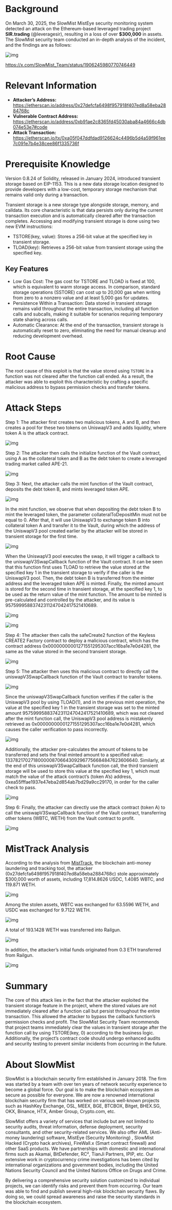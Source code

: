 # Background

On March 30, 2025, the SlowMist MistEye security monitoring system detected an attack on the Ethereum-based leveraged trading project **SIR.trading** (@leveragesir), resulting in a loss of over **$300,000** in assets. The SlowMist security team conducted an in-depth analysis of the incident, and the findings are as follows:

![img](https://miro.medium.com/v2/resize:fit:875/0*l5vYUDeZNqlTBpYB)

https://x.com/SlowMist_Team/status/1906245980770746449

# Relevant Information

- **Attacker’s Address:**
  https://etherscan.io/address/0x27defcfa6498f957918f407ed8a58eba2884768c
- **Vulnerable Contract Address:**
  https://etherscan.io/address/0xb91ae2c8365fd45030aba84a4666c4db074e53e7#code
- **Attack Transaction:**
  https://etherscan.io/tx/0xa05f047ddfdad9126624c4496b5d4a59f961ee7c091e7b4e38cee86f1335736f

# Prerequisite Knowledge

Version 0.8.24 of Solidity, released in January 2024, introduced transient storage based on EIP-1153. This is a new data storage location designed to provide developers with a low-cost, temporary storage mechanism that remains valid only during a transaction.

Transient storage is a new storage type alongside storage, memory, and calldata. Its core characteristic is that data persists only during the current transaction execution and is automatically cleared after the transaction completes. Accessing and modifying transient storage is done using two new EVM instructions:

- TSTORE(key, value): Stores a 256-bit value at the specified key in transient storage.
- TLOAD(key): Retrieves a 256-bit value from transient storage using the specified key.

## Key Features

- Low Gas Cost: The gas cost for TSTORE and TLOAD is fixed at 100, which is equivalent to warm storage access. In comparison, standard storage operations (SSTORE) can cost up to 20,000 gas when writing from zero to a nonzero value and at least 5,000 gas for updates.
- Persistence Within a Transaction: Data stored in transient storage remains valid throughout the entire transaction, including all function calls and subcalls, making it suitable for scenarios requiring temporary state sharing across calls.
- Automatic Clearance: At the end of the transaction, transient storage is automatically reset to zero, eliminating the need for manual cleanup and reducing development overhead.

# Root Cause

The root cause of this exploit is that the value stored using `TSTORE` in a function was not cleared after the function call ended. As a result, the attacker was able to exploit this characteristic by crafting a specific malicious address to bypass permission checks and transfer tokens.

# Attack Steps

Step 1: The attacker first creates two malicious tokens, A and B, and then creates a pool for these two tokens on UniswapV3 and adds liquidity, where token A is the attack contract.

![img](https://miro.medium.com/v2/resize:fit:875/0*HdnTJ4LLJ0ry8mu7)

Step 2: The attacker then calls the initialize function of the Vault contract, using A as the collateral token and B as the debt token to create a leveraged trading market called APE-21.

![img](https://miro.medium.com/v2/resize:fit:875/0*EhQVdD10ffTMNWkb)

Step 3: Next, the attacker calls the mint function of the Vault contract, deposits the debt token B, and mints leveraged token APE.

![img](https://miro.medium.com/v2/resize:fit:875/0*JwjTYIbPHTG-rCc7)

In the mint function, we observe that when depositing the debt token B to mint the leveraged token, the parameter collateralToDepositMin must not be equal to 0. After that, it will use UniswapV3 to exchange token B into collateral token A and transfer it to the Vault, during which the address of the UniswapV3 pool created earlier by the attacker will be stored in transient storage for the first time.

![img](https://miro.medium.com/v2/resize:fit:875/0*3Wyn1fCzcMG7I-Rw)

When the UniswapV3 pool executes the swap, it will trigger a callback to the uniswapV3SwapCallback function of the Vault contract. It can be seen that this function first uses TLOAD to retrieve the value stored at the specified key 1 in the transient storage to verify if the caller is the UniswapV3 pool. Then, the debt token B is transferred from the minter address and the leveraged token APE is minted. Finally, the minted amount is stored for the second time in transient storage, at the specified key 1, to be used as the return value of the mint function. The amount to be minted is pre-calculated and controlled by the attacker, and its value is 95759995883742311247042417521410689.

![img](https://miro.medium.com/v2/resize:fit:875/0*uEY0Wd2a9970g17D)

![img](https://miro.medium.com/v2/resize:fit:875/0*XAazEFz9nABRmST8)

Step 4: The attacker then calls the safeCreate2 function of the Keyless CREATE2 Factory contract to deploy a malicious contract, which has the contract address 0x00000000001271551295307acc16ba1e7e0d4281, the same as the value stored in the second transient storage.

![img](https://miro.medium.com/v2/resize:fit:875/0*eTZfSVQ45lPLznuF)

Step 5: The attacker then uses this malicious contract to directly call the uniswapV3SwapCallback function of the Vault contract to transfer tokens.

![img](https://miro.medium.com/v2/resize:fit:875/0*0D0IV8ZdpS21bc8N)

Since the uniswapV3SwapCallback function verifies if the caller is the UniswapV3 pool by using TLOAD(1), and in the previous mint operation, the value at the specified key 1 in the transient storage was set to the minted amount 95759995883742311247042417521410689, which was not cleared after the mint function call, the UniswapV3 pool address is mistakenly retrieved as 0x00000000001271551295307acc16ba1e7e0d4281, which causes the caller verification to pass incorrectly.

![img](https://miro.medium.com/v2/resize:fit:875/0*MHqJjiFuVs4Ki09j)

Additionally, the attacker pre-calculates the amount of tokens to be transferred and sets the final minted amount to a specified value: 1337821702718000008706643092967756684847623606640. Similarly, at the end of this uniswapV3SwapCallback function call, the third transient storage will be used to store this value at the specified key 1, which must match the value of the attack contract’s (token A’s) address, 0xea55fffae1937e47eba2d854ab7bd29a9cc29170, in order for the caller check to pass.

![img](https://miro.medium.com/v2/resize:fit:875/0*TpxtCaduS_75H-4q)

Step 6: Finally, the attacker can directly use the attack contract (token A) to call the uniswapV3SwapCallback function of the Vault contract, transferring other tokens (WBTC, WETH) from the Vault contract to profit.

![img](https://miro.medium.com/v2/resize:fit:875/0*z9G-aL-A8afSf_CR)

# MistTrack Analysis

According to the analysis from [MistTrack](https://misttrack.io/), the blockchain anti-money laundering and tracking tool, the attacker (0x27defcfa6498f957918f407ed8a58eba2884768c) stole approximately $300,000 worth of assets, including 17,814.8626 USDC, 1.4085 WBTC, and 119.871 WETH.

![img](https://miro.medium.com/v2/resize:fit:875/0*rhdtP8PfVXhlod4X)

Among the stolen assets, WBTC was exchanged for 63.5596 WETH, and USDC was exchanged for 9.7122 WETH.

![img](https://miro.medium.com/v2/resize:fit:875/0*N6KHDH792PFWFOc6)

A total of 193.1428 WETH was transferred into Railgun.

![img](https://miro.medium.com/v2/resize:fit:875/0*IpkUKLJNflBN8P2O)

In addition, the attacker’s initial funds originated from 0.3 ETH transferred from Railgun.

![img](https://miro.medium.com/v2/resize:fit:723/0*ZC1oUPB0GlTXGdcJ)

# Summary

The core of this attack lies in the fact that the attacker exploited the transient storage feature in the project, where the stored values are not immediately cleared after a function call but persist throughout the entire transaction. This allowed the attacker to bypass the callback function’s permission checks and profit. The SlowMist Security Team recommends that project teams immediately clear the values in transient storage after the function call by using TSTORE(key, 0) according to the business logic. Additionally, the project’s contract code should undergo enhanced audits and security testing to prevent similar incidents from occurring in the future.

# About SlowMist

SlowMist is a blockchain security firm established in January 2018. The firm was started by a team with over ten years of network security experience to become a global force. Our goal is to make the blockchain ecosystem as secure as possible for everyone. We are now a renowned international blockchain security firm that has worked on various well-known projects such as HashKey Exchange, OSL, MEEX, BGE, BTCBOX, Bitget, BHEX.SG, OKX, Binance, HTX, Amber Group, Crypto.com, etc.

SlowMist offers a variety of services that include but are not limited to security audits, threat information, defense deployment, security consultants, and other security-related services. We also offer AML (Anti-money laundering) software, MistEye (Security Monitoring) , SlowMist Hacked (Crypto hack archives), FireWall.x (Smart contract firewall) and other SaaS products. We have partnerships with domestic and international firms such as Akamai, BitDefender, RC², TianJi Partners, IPIP, etc. Our extensive work in cryptocurrency crime investigations has been cited by international organizations and government bodies, including the United Nations Security Council and the United Nations Office on Drugs and Crime.

By delivering a comprehensive security solution customized to individual projects, we can identify risks and prevent them from occurring. Our team was able to find and publish several high-risk blockchain security flaws. By doing so, we could spread awareness and raise the security standards in the blockchain ecosystem.